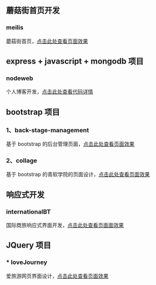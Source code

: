 ## 蘑菇街首页开发
### meilis
蘑菇街首页，[点击此处查看页面效果](https://htmlpreview.github.io/?https://github.com/JeongYeol-dy/programe/blob/master/meilis/index.html)


## express + javascript + mongodb 项目
### nodeweb
个人博客开发，[点击此处查看代码详情](https://github.com/JeongYeol-dy/programe/tree/master/nodeweb)


## bootstrap 项目
### 1、back-stage-management
基于 bootstrap 的后台管理页面，[点击此处查看页面效果](https://htmlpreview.github.io/?https://github.com/JeongYeol-dy/programe/blob/master/back-stage-management/index.html)
### 2、collage
基于 bootstrap 的青软学院的页面设计，[点击此处查看页面效果](https://htmlpreview.github.io/?https://github.com/JeongYeol-dy/programe/blob/master/collage/index.html)


## 响应式开发
### internationalBT
国际商旅响应式界面开发，[点击此处查看页面面效果](https://htmlpreview.github.io/?https://github.com/JeongYeol-dy/programe/blob/master/internationalBT/index.html)


## JQuery 项目
### * loveJourney
爱旅游网页界面设计，[点击此处查看页面效果](https://htmlpreview.github.io/?https://github.com/JeongYeol-dy/programe/blob/master/loveJourney/index.html)
